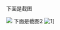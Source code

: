 下面是截图

![](https://duanzhizuo.github.io/text/images/a.png)
下面是截图2
![1]([https://duanzhizuo.github.io/text/images/a.png)]
